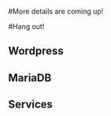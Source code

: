 #More details are coming up!

#Hang out!

Wordpress
-----------------------------------------------------------------

MariaDB
-----------------------------------------------------------------

Services
-----------------------------------------------------------------

